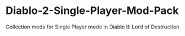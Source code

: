 # Diablo-2-Single-Player-Mod-Pack
Collection mods for Single Player mode in Diablo II: Lord of Destruction
